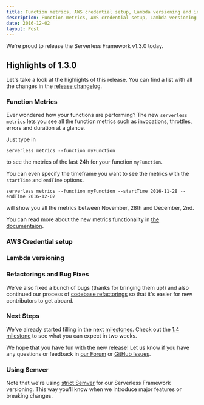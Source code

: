 ```yaml
---
title: Function metrics, AWS credential setup, Lambda versioning and invoke local improvements - Serverless Framework v1.3
description: Function metrics, AWS credential setup, Lambda versioning and invoke local improvements available in Serverless v1.3
date: 2016-12-02
layout: Post
---
```


We're proud to release the Serverless Framework v1.3.0 today.

## Highlights of 1.3.0

Let's take a look at the highlights of this release. You can find a list with all the changes in the [release changelog](https://github.com/serverless/serverless/releases/tag/v1.3.0).

### Function Metrics

Ever wondered how your functions are performing? The new `serverless metrics` lets you see all the function metrics such as invocations, throttles, errors and duration at a glance.

Just type in

```serverless metrics --function myFunction```

to see the metrics of the last 24h for your function `myFunction`.

You can even specify the timeframe you want to see the metrics with the `startTime` and `endTime` options.

```serverless metrics --function myFunction --startTime 2016-11-28 --endTime 2016-12-02```

will show you all the metrics between November, 28th and December, 2nd.

You can read more about the new metrics functionality in [the documentaion](https://serverless.com/framework/docs/providers/aws/cli-reference/metrics/).

### AWS Credential setup

### Lambda versioning

### Refactorings and Bug Fixes

We've also fixed a bunch of bugs (thanks for bringing them up!) and also continued our process of [codebase refactorings](https://github.com/serverless/serverless/issues/2645) so that it's easier for new contributors to get aboard.

### Next Steps

We've already started filling in the next [milestones](https://github.com/serverless/serverless/milestones). Check out the [1.4 milestone](https://github.com/serverless/serverless/milestone/18) to see what you can expect in two weeks.

We hope that you have fun with the new release! Let us know if you have any questions or feedback in [our Forum](http://forum.serverless.com/) or [GitHub Issues](https://github.com/serverless/serverless/issues).

### Using Semver

Note that we're using [strict Semver](http://semver.org/) for our Serverless Framework versioning. This way you'll know when we introduce major features or breaking changes.

